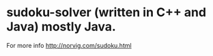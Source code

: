 # sudoku-solver (written in C++ and Java) mostly Java.

For more info http://norvig.com/sudoku.html
